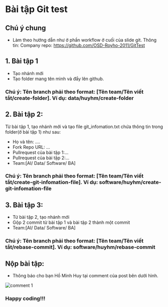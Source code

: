 # Bài tập Git test
## Chú ý chung
- Làm theo hướng dẫn như ở phần workflow ở cuối của slide git.
Thông tin: 
Company repo: https://github.com/OSD-Royho-2011/GitTest
## 1. Bài tập 1
-  Tạo nhánh mới 
-  Tạo folder mang tên mình và đẩy lên github.
### Chú ý: Tên branch phải theo format: [Tên team/Tên viết tắt/create-folder]. Ví dụ: data/huyhm/create-folder

## 2. Bài tập 2:
Từ bài tập 1, tạo nhánh mới và tạo file git_infomation.txt chứa thông tin trong folder(ở bài tập 1) như sau:
- Họ và tên: ....
- Fork Repo URL: ...
- Pullrequest của bài tập 1:...
- Pullrequest của bài tập 2:...
- Team:[AI/ Data/ Software/ BA]
### Chú ý: Tên branch phải theo format: [Tên team/Tên viết tắt/create-git-infomation-file]. Ví dụ: software/huyhm/create-git-infomation-file

## 3. Bài tập 3:
- Từ bài tập 2, tạo nhánh mới
- Gộp 2 commit từ bài tập 1 và bài tập 2 thành một commit
- Team:[AI/ Data/ Software/ BA]
### Chú ý: Tên branch phải theo format: [Tên team/Tên viết tắt/rebase-commit]. Ví dụ: software/huyhm/rebase-commit

## Nộp bài tập:
- Thông báo cho bạn Hồ Minh Huy tại comment của post bên dưới hình.

![comment 1](https://user-images.githubusercontent.com/64391153/154940913-f55d5b88-18f1-4486-a7b7-a014f1592964.PNG)


### Happy coding!!!
